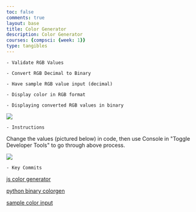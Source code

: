 ```yaml
---
toc: false
comments: true
layout: base
title: Color Generator
description: Color Generator
courses: {compsci: {week: 1}}
type: tangibles
---
```


<html>
<head>
    <title>Color Generator</title>
</head>
<body>

    - Validate RGB Values

    - Convert RGB Decimal to Binary

    - Have sample RGB value input (decimal)

    - Display color in RGB format

    - Displaying converted RGB values in binary

<img src = "https://media.discordapp.net/attachments/1174540464951676969/1174591418451369994/image.png?ex=65682681&is=6555b181&hm=10da97d668d2ce6c0e1dea11fd5e9fd743ab5dacc88778b282c5017d15aa1c79&=&width=1333&height=993">


    - Instructions


Change the values (pictured below) in code, then use Console in "Toggle Developer Tools" to go through above process.


<img src="https://media.discordapp.net/attachments/796087225535168512/1181298244056260678/image.png?ex=65808cb8&is=656e17b8&hm=f385b456e57457b6ecccc9adc42052c06ecaa39d8e3cebaff363cd502b0ee56e&=&format=webp&quality=lossless&width=393&height=225">


    - Key Commits


<a href="https://github.com/trevorhuang1/cpt_warmup/commit/9da25de7e4f114a33fdb5028e7b4d3d236659a6e">js color generator</a>


<a href="https://github.com/trevorhuang1/cpt_warmup/commit/2d1eac0c2044606f30e2e8d65da9342d9a673608">python binary colorgen</a>


<a href="https://github.com/trevorhuang1/cpt_warmup/commit/a9aa10d3a696960b662604dc98f4ea624c7f5fe5">sample color input</a>

</body>
</html>
